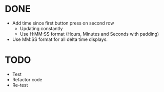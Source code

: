 # DONE

* Add time since first button press on second row
  * Updating constantly
  * Use H:MM:SS format (Hours, Minutes and Seconds with padding)
* Use MM:SS format for all delta time displays.

# TODO

* Test
* Refactor code
* Re-test